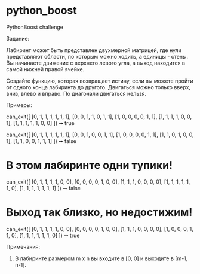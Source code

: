 # python_boost
PythonBoost challenge


Задание: 

Лабиринт может быть представлен двухмерной матрицей, где нули представляют области, по которым можно ходить, а единицы - стены. Вы начинаете движение с верхнего левого угла, а выход находится в самой нижней правой ячейке.

Создайте функцию, которая возвращает истину, если вы можете пройти от одного конца лабиринта до другого. Двигаться можно только вверх, вниз, влево и вправо. По диагонали двигаться нельзя.

Примеры:

can_exit([
  [0, 1, 1, 1, 1, 1, 1],
  [0, 0, 1, 1, 0, 1, 1],
  [1, 0, 0, 0, 0, 1, 1],
  [1, 1, 1, 1, 0, 0, 1],
  [1, 1, 1, 1, 1, 0, 0]
]) ➞ true

can_exit([
  [0, 1, 1, 1, 1, 1, 1],
  [0, 0, 1, 0, 0, 1, 1],
  [1, 0, 0, 0, 0, 1, 1],
  [1, 1, 0, 1, 0, 0, 1],
  [1, 1, 0, 0, 1, 1, 1]
]) ➞ false
# В этом лабиринте одни тупики!

can_exit([
  [0, 1, 1, 1, 1, 0, 0],
  [0, 0, 0, 0, 1, 0, 0],
  [1, 1, 1, 0, 0, 0, 0],
  [1, 1, 1, 1, 1, 1, 0],
  [1, 1, 1, 1, 1, 1, 1]
]) ➞ false
# Выход так близко, но недостижим!

can_exit([
  [0, 1, 1, 1, 1, 0, 0],
  [0, 0, 0, 0, 1, 0, 0],
  [1, 1, 1, 0, 0, 0, 0],
  [1, 0, 0, 0, 1, 1, 0],
  [1, 1, 1, 1, 1, 1, 0]
]) ➞ true

Примечания:

1. В лабиринте размером m x n вы входите в [0, 0] и выходите в [m-1, n-1].
